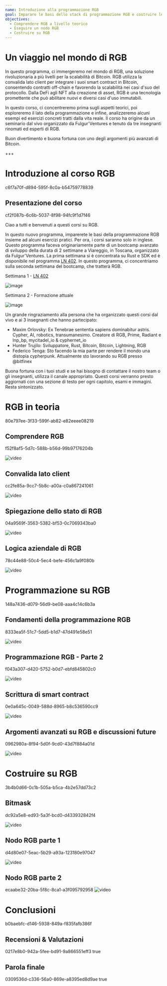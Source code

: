 ```yaml
---
name: Introduzione alla programmazione RGB
goal: Imparare le basi dello stack di programmazione RGB e costruire le tue prime applicazioni RGB
objectives:
  - Comprendere RGB a livello teorico
  - Eseguire un nodo RGB
  - Costruire su RGB
---
```


# Un viaggio nel mondo di RGB

In questo programma, ci immergeremo nel mondo di RGB, una soluzione rivoluzionaria a più livelli per la scalabilità di Bitcoin. RGB utilizza la convalida lato client per integrare i suoi smart contract in Bitcoin, consentendo contratti off-chain e favorendo la scalabilità nei casi d'suo del protocollo. Dalla DeFi agli NFT alla creazione di asset, RGB è una tecnologia promettente che può abilitare nuovi e diversi casi d'uso immutabili.

In questo corso, ci concentreremo prima sugli aspetti teorici, poi esploreremo il lato della programmazione e infine, analizzeremo alcuni esempi ed esercizi concreti tratti dalla vita reale. Il corso ha origine da un seminario dal vivo organizzato da Fulgur'Ventures e tenuto da tre insegnanti rinomati ed esperti di RGB.

Buon divertimento e buona fortuna con uno degli argomenti più avanzati di Bitcoin.

+++

# Introduzione al corso RGB
<partId>c6f7a70f-d894-595f-8c0a-b54759778839</partId>

## Presentazione del corso
<chapterId>cf2f087b-6c6b-5037-8f98-94fc9f1d7f46</chapterId>

Ciao a tutti e benvenuti a questi corsi su RGB.

In questo nuovo programma, imparerete le basi della programmazione RGB insieme ad alcuni esercizi pratici. Per ora, i corsi saranno solo in inglese. Questo programma faceva originariamente parte di un bootcamp avanzato di sviluppo della durata di 2 settimane a Viareggio, in Toscana, organizzato da Fulgur'Ventures. La prima settimana si è concentrata su Rust e SDK ed è disponibile nel programma [LN 402](https://planb.network/courses/ln402). In questo programma, ci concentriamo sulla seconda settimana del bootcamp, che tratterà RGB.

Settimana 1 - [LN 402](https://planb.network/courses/ln402)

![image](assets/image/1.webp)

Settimana 2 - Formazione attuale

![image](assets/image/2.webp)

Un grande ringraziamento alla persona che ha organizzato questi corsi dal vivo e ai 3 insegnanti che hanno partecipato:

- Maxim Orlovsky: Ex Tenebrae sententia sapiens dominabitur astris. Cypher, AI, robotics, transumanesimo. Creatore di RGB, Prime, Radiant e lnp_bp, mycitadel_io & cyphernet_io
- Hunter Trujilo: Sviluppatore, Rust, Bitcoin, Bitcoin, Lightning, RGB
- Federico Tenga: Sto facendo la mia parte per rendere il mondo una distopia cypherpunk. Attualmente sto lavorando su RGB presso @bitfinex

Buona fortuna con i tuoi studi e se hai bisogno di contattare il nostro team o gli insegnanti, utilizza il canale appropriato. Questi corsi verranno presto aggiornati con una sezione di testo per ogni capitolo, esami e immagini. Resta sintonizzato.

# RGB in teoria
<partId>80e797ee-3f33-599f-ab82-e82eeee08219</partId>

## Comprendere RGB
<chapterId>f52f8af5-5d7c-588b-b56d-99b97176204b</chapterId>

![video](https://youtu.be/AF2XbifPGXM)

## Convalida lato client
<chapterId>cc2fe85a-9cc7-5b8c-a00a-c0a867241061</chapterId>

![video](https://youtu.be/FS6PDprWl5Q)

## Spiegazione dello stato di RGB
<chapterId>04a9569f-3563-5382-bf53-0c7069343ba0</chapterId>

![video](https://youtu.be/tmAVdyXGmj4)

## Logica aziendale di RGB
<chapterId>78c44e88-50c4-5ec4-befe-456c1a9f080b</chapterId>

![video](https://youtu.be/lUTjeuM0oTA)

# Programmazione su RGB
<partId>148a7436-d079-56d9-be08-aaa4c14c6b3a</partId>

## Fondamenti della programmazione RGB
<chapterId>8333ea5f-51c7-5dd5-b1d7-47d491e58e51</chapterId>

![video](https://youtu.be/Uo1UoxiImsI)

## Programmazione RGB - Parte 2
<chapterId>f043a307-d420-5752-b0d7-ebfd845802c0</chapterId>

![video](https://youtu.be/sVoKIi-1XbY)

## Scrittura di smart contract
<chapterId>0e0a645c-0049-588d-8965-b8c536590cc9</chapterId>

![video](https://youtu.be/GRwS-NvWF3I)

## Argomenti avanzati su RGB e discussioni future
<chapterId>0962980a-8f94-5d0f-9cd0-43d7f884a01d</chapterId>

![video](https://youtu.be/mqCupTlDbA0)

# Costruire su RGB
<partId>3b4b0d66-0c1b-505a-b5ca-4b2e57dd73c2</partId>

## Bitmask
<chapterId>dc92a5e8-ed93-5a3f-bcd0-d433932842f4</chapterId>

![video](https://youtu.be/nbUtV8GOR_U)

## Nodo RGB parte 1
<chapterId>d4d80e07-5eac-5b29-a93a-123180e97047</chapterId>

![video](https://youtu.be/5iAhsgCSL3U)

## Nodo RGB parte 2
<chapterId>ecaabe32-20ba-5f8c-8ca1-a3f095792958</chapterId>
![video](https://youtu.be/piQQH4Q2nr0)

# Conclusioni
<partId>b0baebfc-d146-5938-849a-f835fafb386f</partId>



## Recensioni & Valutazioni
<chapterId>0217e8b0-942a-5fee-bd91-9a866551eff3</chapterId>
<isCourseReview>true</isCourseReview>

## Parola finale
<chapterId>0309536d-c336-56a0-869e-a8395ed8d9ae</chapterId>
<isCourseConclusion>true</isCourseConclusion>

